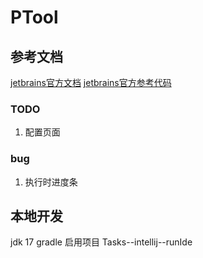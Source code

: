 # PTool
## 参考文档
[jetbrains官方文档](https://plugins.jetbrains.com/docs/intellij/welcome.html)
[jetbrains官方参考代码](https://github.com/JetBrains/intellij-sdk-code-samples)
### TODO
1. 配置页面

### bug
1. 执行时进度条

## 本地开发
jdk 17
gradle
启用项目
Tasks--intellij--runIde